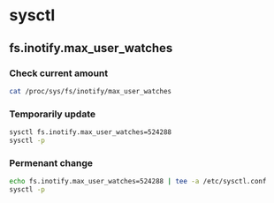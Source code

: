 # sysctl

## fs.inotify.max_user_watches

### Check current amount

```sh
cat /proc/sys/fs/inotify/max_user_watches
```

### Temporarily update

```sh
sysctl fs.inotify.max_user_watches=524288
sysctl -p
```

### Permenant change

```sh
echo fs.inotify.max_user_watches=524288 | tee -a /etc/sysctl.conf
sysctl -p
```